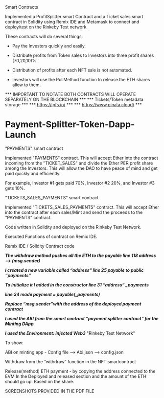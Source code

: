 Smart Contracts

Implemented a ProfitSplitter smart Contract and a Ticket sales smart contract in Solidity using Remix IDE and Metamask to connect and deploy/test on the Rinkeby Test network.

These contracts will do several things:

- Pay the Investors quickly and easily.

- Distribute profits from Token sales to Investors into three profit shares (70,20,10)%.

- Distribution of profits after each NFT sale is not automated.

- Investors will use the PullMethod function to release the ETH shares allow to them. 

*** IMPORTANT TO NOTATE BOTH CONTRACTS WILL OPERATE SEPARATELY ON THE BLOCKCHAIN ***
*** Tickets/Token metadata storage ***
*** https://ipfs.io/ ***
*** https://www.pinata.cloud/ ***


# Payment-Splitter-Token-Dapp-Launch

"PAYMENTS" smart contract

Implemented "PAYMENTS" contract. This will accept Ether into the contract incoming from the "TICKET_SALES" and divide the Ether PER profit share among the Investors. This will allow the DAO to have peace of mind and get paid quickly and efficiently.

For example, Investor #1 gets paid 70%, Investor #2 20%, and Investor #3 gets 10%.

"TICKETS_SALES_PAYMENTS" smart contract

Implemented "TICKETS_SALES_PAYMENTS" contract. This will accept Ether into the contract after each sales/Mint and send the proceeds to the "PAYMENTS" contract.



Code written in Solidity and deployed on the Rinkeby Test Network.

Executed Functions of contract on Remix IDE.

Remix IDE / Solidity Contract code


***The withdraw method pushes all the ETH to the payable line 118 address —> (msg.sender)***

***I created a new variable called “address“ line 25 payable to public “payments”***

***To initialize it I added in the constructor line 31 “address” _payments***

***line 34 made payment =  payable(_payments)***


***Replace “msg.sender”with the address of the deployed payment contract***


***I used the ABI from the smart contract "payment splitter contract" for the Minting DApp***

***I used the Environment: injected Web3*** "Rinkeby Test Network" 

To show:

ABI on minting app - Config file —> Abi.json —> config.json


Withdraw from the  “withdraw” function in the NFT smartcontract 

Release(method) ETH payment - by copying the address connected to the EVM In the Deployed and released section and the amount of the ETH should go up. Based on the share.


SCREENSHOTS PROVIDED IN THE PDF FILE
